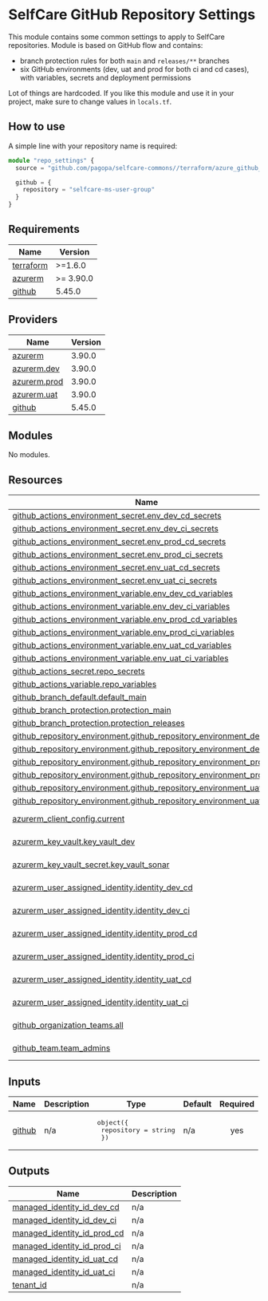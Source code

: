 # SelfCare GitHub Repository Settings

This module contains some common settings to apply to SelfCare repositories.
Module is based on GitHub flow and contains:

- branch protection rules for both `main` and `releases/**` branches
- six GitHub environments (dev, uat and prod for both ci and cd cases), with variables, secrets and deployment permissions

Lot of things are hardcoded. If you like this module and use it in your project, make sure to change values in `locals.tf`.

## How to use

A simple line with your repository name is required:

```ts
module "repo_settings" {
  source = "github.com/pagopa/selfcare-commons//terraform/azure_github_federation"

  github = {
    repository = "selfcare-ms-user-group"
  }
}
```

<!-- markdownlint-disable -->
<!-- BEGINNING OF PRE-COMMIT-TERRAFORM DOCS HOOK -->
## Requirements

| Name | Version |
|------|---------|
| <a name="requirement_terraform"></a> [terraform](#requirement\_terraform) | >=1.6.0 |
| <a name="requirement_azurerm"></a> [azurerm](#requirement\_azurerm) | >= 3.90.0 |
| <a name="requirement_github"></a> [github](#requirement\_github) | 5.45.0 |

## Providers

| Name | Version |
|------|---------|
| <a name="provider_azurerm"></a> [azurerm](#provider\_azurerm) | 3.90.0 |
| <a name="provider_azurerm.dev"></a> [azurerm.dev](#provider\_azurerm.dev) | 3.90.0 |
| <a name="provider_azurerm.prod"></a> [azurerm.prod](#provider\_azurerm.prod) | 3.90.0 |
| <a name="provider_azurerm.uat"></a> [azurerm.uat](#provider\_azurerm.uat) | 3.90.0 |
| <a name="provider_github"></a> [github](#provider\_github) | 5.45.0 |

## Modules

No modules.

## Resources

| Name | Type |
|------|------|
| [github_actions_environment_secret.env_dev_cd_secrets](https://registry.terraform.io/providers/integrations/github/5.45.0/docs/resources/actions_environment_secret) | resource |
| [github_actions_environment_secret.env_dev_ci_secrets](https://registry.terraform.io/providers/integrations/github/5.45.0/docs/resources/actions_environment_secret) | resource |
| [github_actions_environment_secret.env_prod_cd_secrets](https://registry.terraform.io/providers/integrations/github/5.45.0/docs/resources/actions_environment_secret) | resource |
| [github_actions_environment_secret.env_prod_ci_secrets](https://registry.terraform.io/providers/integrations/github/5.45.0/docs/resources/actions_environment_secret) | resource |
| [github_actions_environment_secret.env_uat_cd_secrets](https://registry.terraform.io/providers/integrations/github/5.45.0/docs/resources/actions_environment_secret) | resource |
| [github_actions_environment_secret.env_uat_ci_secrets](https://registry.terraform.io/providers/integrations/github/5.45.0/docs/resources/actions_environment_secret) | resource |
| [github_actions_environment_variable.env_dev_cd_variables](https://registry.terraform.io/providers/integrations/github/5.45.0/docs/resources/actions_environment_variable) | resource |
| [github_actions_environment_variable.env_dev_ci_variables](https://registry.terraform.io/providers/integrations/github/5.45.0/docs/resources/actions_environment_variable) | resource |
| [github_actions_environment_variable.env_prod_cd_variables](https://registry.terraform.io/providers/integrations/github/5.45.0/docs/resources/actions_environment_variable) | resource |
| [github_actions_environment_variable.env_prod_ci_variables](https://registry.terraform.io/providers/integrations/github/5.45.0/docs/resources/actions_environment_variable) | resource |
| [github_actions_environment_variable.env_uat_cd_variables](https://registry.terraform.io/providers/integrations/github/5.45.0/docs/resources/actions_environment_variable) | resource |
| [github_actions_environment_variable.env_uat_ci_variables](https://registry.terraform.io/providers/integrations/github/5.45.0/docs/resources/actions_environment_variable) | resource |
| [github_actions_secret.repo_secrets](https://registry.terraform.io/providers/integrations/github/5.45.0/docs/resources/actions_secret) | resource |
| [github_actions_variable.repo_variables](https://registry.terraform.io/providers/integrations/github/5.45.0/docs/resources/actions_variable) | resource |
| [github_branch_default.default_main](https://registry.terraform.io/providers/integrations/github/5.45.0/docs/resources/branch_default) | resource |
| [github_branch_protection.protection_main](https://registry.terraform.io/providers/integrations/github/5.45.0/docs/resources/branch_protection) | resource |
| [github_branch_protection.protection_releases](https://registry.terraform.io/providers/integrations/github/5.45.0/docs/resources/branch_protection) | resource |
| [github_repository_environment.github_repository_environment_dev_cd](https://registry.terraform.io/providers/integrations/github/5.45.0/docs/resources/repository_environment) | resource |
| [github_repository_environment.github_repository_environment_dev_ci](https://registry.terraform.io/providers/integrations/github/5.45.0/docs/resources/repository_environment) | resource |
| [github_repository_environment.github_repository_environment_prod_cd](https://registry.terraform.io/providers/integrations/github/5.45.0/docs/resources/repository_environment) | resource |
| [github_repository_environment.github_repository_environment_prod_ci](https://registry.terraform.io/providers/integrations/github/5.45.0/docs/resources/repository_environment) | resource |
| [github_repository_environment.github_repository_environment_uat_cd](https://registry.terraform.io/providers/integrations/github/5.45.0/docs/resources/repository_environment) | resource |
| [github_repository_environment.github_repository_environment_uat_ci](https://registry.terraform.io/providers/integrations/github/5.45.0/docs/resources/repository_environment) | resource |
| [azurerm_client_config.current](https://registry.terraform.io/providers/hashicorp/azurerm/latest/docs/data-sources/client_config) | data source |
| [azurerm_key_vault.key_vault_dev](https://registry.terraform.io/providers/hashicorp/azurerm/latest/docs/data-sources/key_vault) | data source |
| [azurerm_key_vault_secret.key_vault_sonar](https://registry.terraform.io/providers/hashicorp/azurerm/latest/docs/data-sources/key_vault_secret) | data source |
| [azurerm_user_assigned_identity.identity_dev_cd](https://registry.terraform.io/providers/hashicorp/azurerm/latest/docs/data-sources/user_assigned_identity) | data source |
| [azurerm_user_assigned_identity.identity_dev_ci](https://registry.terraform.io/providers/hashicorp/azurerm/latest/docs/data-sources/user_assigned_identity) | data source |
| [azurerm_user_assigned_identity.identity_prod_cd](https://registry.terraform.io/providers/hashicorp/azurerm/latest/docs/data-sources/user_assigned_identity) | data source |
| [azurerm_user_assigned_identity.identity_prod_ci](https://registry.terraform.io/providers/hashicorp/azurerm/latest/docs/data-sources/user_assigned_identity) | data source |
| [azurerm_user_assigned_identity.identity_uat_cd](https://registry.terraform.io/providers/hashicorp/azurerm/latest/docs/data-sources/user_assigned_identity) | data source |
| [azurerm_user_assigned_identity.identity_uat_ci](https://registry.terraform.io/providers/hashicorp/azurerm/latest/docs/data-sources/user_assigned_identity) | data source |
| [github_organization_teams.all](https://registry.terraform.io/providers/integrations/github/5.45.0/docs/data-sources/organization_teams) | data source |
| [github_team.team_admins](https://registry.terraform.io/providers/integrations/github/5.45.0/docs/data-sources/team) | data source |

## Inputs

| Name | Description | Type | Default | Required |
|------|-------------|------|---------|:--------:|
| <a name="input_github"></a> [github](#input\_github) | n/a | <pre>object({<br>    repository = string<br>  })</pre> | n/a | yes |

## Outputs

| Name | Description |
|------|-------------|
| <a name="output_managed_identity_id_dev_cd"></a> [managed\_identity\_id\_dev\_cd](#output\_managed\_identity\_id\_dev\_cd) | n/a |
| <a name="output_managed_identity_id_dev_ci"></a> [managed\_identity\_id\_dev\_ci](#output\_managed\_identity\_id\_dev\_ci) | n/a |
| <a name="output_managed_identity_id_prod_cd"></a> [managed\_identity\_id\_prod\_cd](#output\_managed\_identity\_id\_prod\_cd) | n/a |
| <a name="output_managed_identity_id_prod_ci"></a> [managed\_identity\_id\_prod\_ci](#output\_managed\_identity\_id\_prod\_ci) | n/a |
| <a name="output_managed_identity_id_uat_cd"></a> [managed\_identity\_id\_uat\_cd](#output\_managed\_identity\_id\_uat\_cd) | n/a |
| <a name="output_managed_identity_id_uat_ci"></a> [managed\_identity\_id\_uat\_ci](#output\_managed\_identity\_id\_uat\_ci) | n/a |
| <a name="output_tenant_id"></a> [tenant\_id](#output\_tenant\_id) | n/a |
<!-- END OF PRE-COMMIT-TERRAFORM DOCS HOOK -->
